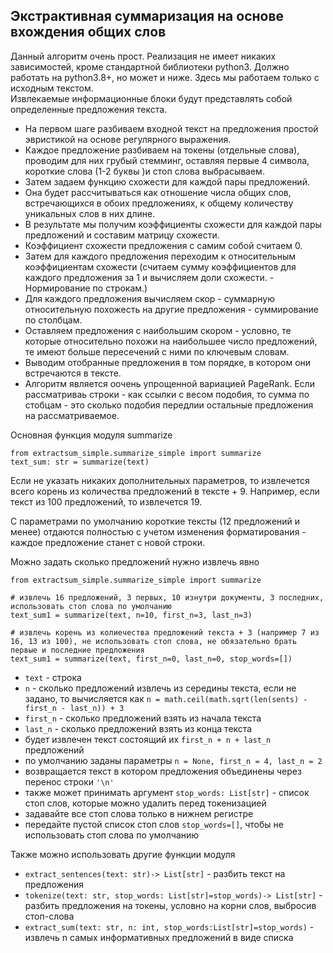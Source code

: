 ## Экстрактивная суммаризация на основе вхождения общих слов

Данный алгоритм очень прост. 
Реализация не имеет никаких зависимостей, кроме стандартной библиотеки python3. 
Должно работать на python3.8+, но может и ниже. 
Здесь мы работаем только с исходным текстом.  
Извлекаемые информационные блоки будут представлять собой определенные предложения текста.

- На первом шаге разбиваем входной текст на предложения простой эвристикой на основе регулярного выражения.
- Каждое предложение разбиваем на токены (отдельные слова), проводим для них грубый стемминг, оставляя первые 4 символа, короткие слова (1-2 буквы )и стоп слова выбрасываем.
- Затем задаем функцию схожести для каждой пары предложений. 
- Она будет рассчитываться как отношение числа общих слов, встречающихся в обоих предложениях, к общему количеству уникальных слов в них длине. 
- В результате мы получим коэффициенты схожести для каждой пары предложений и составим матрицу схожести.
- Коэффициент схожести предложения с самим собой считаем 0.
- Затем для каждого предложения переходим к относительным коэффициентам схожести (считаем сумму коэффициентов для каждого предложения за 1 и вычисляем доли схожести. - Нормирование по строкам.)
- Для каждого предложения вычисляем скор - суммарную относительную похожесть на другие предложения - суммирование по столбцам.
- Оставляем предложения с наибольшим скором - условно, те которые относительно похожи на наибольшее число предложений, те имеют больше пересечений с ними по ключевым словам.
- Выводим отобранные предложения в том порядке, в котором они встречаются в тексте.
- Алгоритм является оочень упрощенной вариацией PageRank. Если рассматриваь строки - как ссылки с весом подобия, то сумма по стобцам - это сколько подобия передлии остальные предложения на рассматриваемое.

Основная функция модуля summarize

```python3
from extractsum_simple.summarize_simple import summarize
text_sum: str = summarize(text)
```

Если не указать никаких дополнительных параметров, то извлечется всего корень из количества предложений в тексте + 9. Например, если текст из 100 предложений, то извлечется 19.

С параметрами по умолчанию короткие тексты (12 предложений и менее) отдаются полностью с учетом изменения форматирования - каждое предложение станет с новой строки.

Можно задать сколько предложений нужно извлечь явно

```python3
from extractsum_simple.summarize_simple import summarize

# извлечь 16 предложений, 3 первых, 10 изнутри документы, 3 последних, использовать стоп слова по умолчанию
text_sum1 = summarize(text, n=10, first_n=3, last_n=3)  

# извлечь корень из колиечества предложений текста + 3 (например 7 из 16, 13 из 100), не использовать стоп слова, не обязательно брать первые и последние предложения
text_sum1 = summarize(text, first_n=0, last_n=0, stop_words=[])  

```

- ```text``` - строка
- ```n``` - сколько предложений извлечь из середины текста, если не задано, то вычисляется как ```n = math.ceil(math.sqrt(len(sents) - first_n - last_n)) + 3```
- ```first_n``` - сколько предложений взять из начала текста
- ```last_n``` - сколько предложений взять из конца текста
- будет извлечен текст состоящий их ```first_n + n + last_n``` предложений
- по умолчанию заданы параметры ```n = None, first_n = 4, last_n = 2```
- возвращается текст в котором предложения объединены через перенос строки ```'\n'```
- также может принимать аргумент ```stop_words: List[str]``` - список стоп слов, которые можно удалить перед токенизацией
- задавайте все стоп слова только в нижнем регистре
- передайте пустой список стоп слов ```stop_words=[]```, чтобы не использовать стоп слова по умолчанию

Также можно использовать другие функции модуля
- ```extract_sentences(text: str)-> List[str]``` - разбить текст на предложения
- ```tokenize(text: str, stop_words: List[str]=stop_words)-> List[str]``` - разбить предложения на токены, условно на корни слов, выбросив стоп-слова
- ```extract_sum(text: str, n: int, stop_words:List[str]=stop_words)``` - извлечь n самых информативных предложений в виде списка
